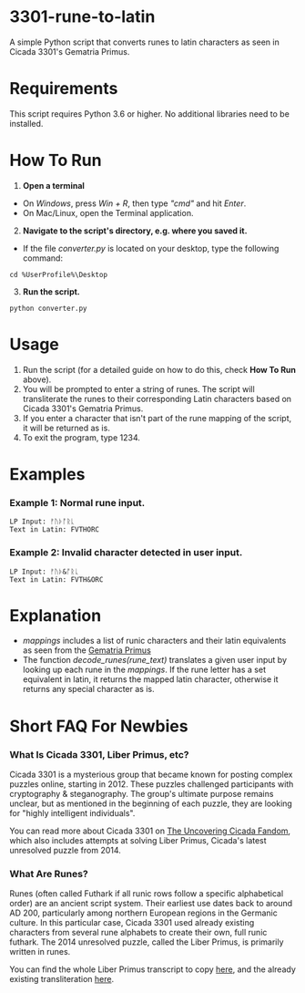 # 3301-rune-to-latin
A simple Python script that converts runes to latin characters as seen in Cicada 3301's Gematria Primus.

# Requirements
This script requires Python 3.6 or higher. No additional libraries need to be installed.

# How To Run
1. **Open a terminal**
- On *Windows*, press *Win + R*, then type *"cmd"* and hit *Enter*.
- On Mac/Linux, open the Terminal application.

2. **Navigate to the script's directory, e.g. where you saved it.**
- If the file *converter.py* is located on your desktop, type the following command:
```
cd %UserProfile%\Desktop
```

3. **Run the script.**
```
python converter.py
```

# Usage
1. Run the script (for a detailed guide on how to do this, check **How To Run** above).
2. You will be prompted to enter a string of runes. The script will transliterate the runes to their corresponding Latin characters based on Cicada 3301's Gematria Primus.
3. If you enter a character that isn't part of the rune mapping of the script, it will be returned as is.
4. To exit the program, type 1234.

# Examples
### Example 1: Normal rune input.
```
LP Input: ᚠᚢᚦᚩᚱᚳ
Text in Latin: FVTHORC
```

### Example 2: Invalid character detected in user input.
```
LP Input: ᚠᚢᚦ&ᚩᚱᚳ
Text in Latin: FVTH&ORC
```

# Explanation
- *mappings* includes a list of runic characters and their latin equivalents as seen from the [Gematria Primus](https://uncovering-cicada.fandom.com/wiki/Gematria_Primus?file=Testout.jpg)
- The function *decode_runes(rune_text)* translates a given user input by looking up each rune in the *mappings*. If the rune letter has a set equivalent in latin, it returns the mapped latin character, otherwise it returns any special character as is.

# Short FAQ For Newbies

### What Is Cicada 3301, Liber Primus, etc?
Cicada 3301 is a mysterious group that became known for posting complex puzzles online, starting in 2012. These puzzles challenged participants with cryptography & steganography. The group's ultimate purpose remains unclear, but as mentioned in the beginning of each puzzle, they are looking for "highly intelligent individuals".

You can read more about Cicada 3301 on [The Uncovering Cicada Fandom](https://uncovering-cicada.fandom.com/wiki/Uncovering_Cicada_Wiki), which also includes attempts at solving Liber Primus, Cicada's latest unresolved puzzle from 2014.

### What Are Runes?
Runes (often called Futhark if all runic rows follow a specific alphabetical order) are an ancient script system. Their earliest use dates back to around AD 200, particularly among northern European regions in the Germanic culture. In this particular case, Cicada 3301 used already existing characters from several rune alphabets to create their own, full runic futhark. The 2014 unresolved puzzle, called the Liber Primus, is primarily written in runes.

You can find the whole Liber Primus transcript to copy [here](https://github.com/rtkd/iddqd/blob/master/liber-primus__transcription--master/liber-primus__transcription--master.txt), and the already existing transliteration [here](https://pastebin.com/27fCrwPv).
